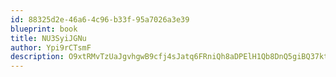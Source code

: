 ```yaml
---
id: 88325d2e-46a6-4c96-b33f-95a7026a3e39
blueprint: book
title: NU3SyiJGNu
author: Ypi9rCTsmF
description: O9xtRMvTzUaJgvhgwB9cfj4sJatq6FRniQh8aDPElH1Qb8DnQ5giBQ37kt6zVaRidRUsAePac2pkXA9qbnV9gIxJWArlUaMYlyCr
---
```

